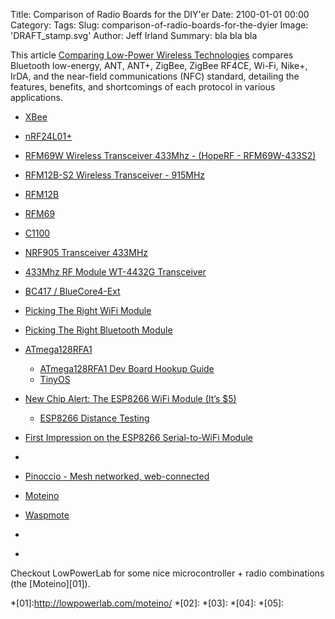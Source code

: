 Title: Comparison of Radio Boards for the DIY'er
Date: 2100-01-01 00:00
Category: 
Tags: 
Slug: comparison-of-radio-boards-for-the-dyier
Image: 'DRAFT_stamp.svg'
Author: Jeff Irland
Summary: bla bla bla

This article
[Comparing Low-Power Wireless Technologies](http://www.digikey.com/en/articles/techzone/2011/aug/comparing-low-power-wireless-technologies)
compares Bluetooth low-energy, ANT, ANT+, ZigBee, ZigBee RF4CE, Wi-Fi, Nike+, IrDA, and the near-field communications (NFC) standard, detailing the features, benefits, and shortcomings of each protocol in various applications.

* [XBee]()
* [nRF24L01+]()
* [RFM69W Wireless Transceiver 433Mhz - (HopeRF - RFM69W-433S2)](http://www.ebay.com/itm/RFM69W-Wireless-Transceiver-433Mhz-HopeRF-RFM69W-433S2-/181170697673)
* [RFM12B-S2 Wireless Transceiver - 915MHz](https://www.sparkfun.com/products/12031)
* [RFM12B](http://cdn.shopify.com/s/files/1/0038/9582/files/RFM12B.pdf?1262060244)
* [RFM69](http://lowpowerlab.com/blog/2013/06/20/rfm69-library/)
* [C1100](http://www.ti.com/lit/ds/symlink/cc1100.pdf)
* [NRF905 Transceiver 433MHz](http://www.electrodragon.com/w/NRF905_Transceiver_433MHz-Wireless_Module)
* [433Mhz RF Module WT-4432G Transceiver](http://www.seeedstudio.com/depot/433Mhz-RF-Module-WT4432G-ISM-transceiver-module-p-1809.html?utm_source=newsletter20140501&utm_medium=newsletter20140501&utm_campaign=newsletter20140501)
* [BC417 / BlueCore4-Ext](http://hackaday.com/2014/05/18/firmware-for-cheap-bluetooth-modules/)
* [Picking The Right WiFi Module](http://blog.upverter.com/picking-the-right-wifi-module)
* [Picking The Right Bluetooth Module](http://blog.upverter.com/picking-the-right-bluetooth-module)
* [ATmega128RFA1](https://www.sparkfun.com/products/11197)
    * [ATmega128RFA1 Dev Board Hookup Guide](https://learn.sparkfun.com/tutorials/atmega128rfa1-dev-board-hookup-guide)
    * [TinyOS](http://www.tinyos.net/)
* [New Chip Alert: The ESP8266 WiFi Module (It’s $5)](http://hackaday.com/2014/08/26/new-chip-alert-the-esp8266-wifi-module-its-5/)
    * [ESP8266 Distance Testing](http://hackaday.com/2014/09/26/esp8266-distance-testing/)
* [First Impression on the ESP8266 Serial-to-WiFi Module](http://rayshobby.net/?p=9592)
* []()

* [Pinoccio - Mesh networked, web-connected](https://pinocc.io/)
* [Moteino](https://lowpowerlab.com/shop/index.php?_route_=Moteino-R4)
* [Waspmote](http://www.cooking-hacks.com/documentation/tutorials/waspmote)
* []()
* []()

Checkout LowPowerLab for some nice microcontroller + radio combinations (the [Moteino][01]).


*[01]:http://lowpowerlab.com/moteino/
*[02]:
*[03]:
*[04]:
*[05]:
